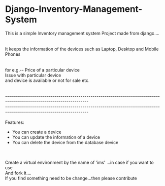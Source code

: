 # Django-Inventory-Management-System

This is a simple Inventory management system Project made from django....<br>
<br>
<br>
It keeps the information of the devices such as Laptop, Desktop and Mobile Phones<br>
<br>
<br>
for e.g.-- Price of a particular device <br> Issue with particular device <br> and device is available or not for sale etc.<br>
<br>
<br>
------------------------------------------------------------------------------------------------------------------------<br>
------------------------------------------------------------------------------------------------------------------------<br>
<br>
Features:<br>
<ul>
  <li>You can create a device</li>
  <li>You can update the information of a device</li>
  <li>You can delete the device from the database device</li>
 </ul>


<br>
<br>
Create a virtual environment by the name of 'ims' ...in case if you want to use <br>
And fork it....<br>
If you find something need to be change...then please contribute<br>
